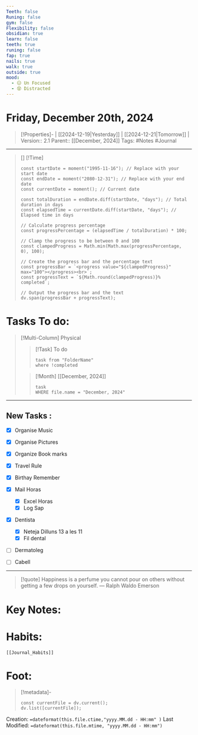 ```yaml
---
Teeth: false
Runing: false
gym: false
Flexibility: false
obsidian: true
learn: false
teeth: true
runing: false
fap: true
nails: true
walk: true
outside: true
mood:
  - 😑 Un Focused
  - 😵 Distracted
---
```

# Friday, December 20th, 2024
>[!Properties]- | [[2024-12-19|Yesterday]] | [[2024-12-21|Tomorrow]] | 
>Version:: 2.1
>Parent:: [[December, 2024]]
>Tags: #Notes #Journal 
***
>[]
>[!Time] 
>```dataviewjs
>const startDate = moment("1995-11-16"); // Replace with your start date
>const endDate = moment("2080-12-31"); // Replace with your end date
>const currentDate = moment(); // Current date
>
>const totalDuration = endDate.diff(startDate, "days"); // Total duration in days
>const elapsedTime = currentDate.diff(startDate, "days"); // Elapsed time in days
>
>// Calculate progress percentage
>const progressPercentage = (elapsedTime / totalDuration) * 100;
>
>// Clamp the progress to be between 0 and 100
>const clampedProgress = Math.min(Math.max(progressPercentage, 0), 100);
>
>// Create the progress bar and the percentage text
>const progressBar = `<progress value="${clampedProgress}" max="100"></progress><br>`;
>const progressText = `${Math.round(clampedProgress)}% completed`;
>
>// Output the progress bar and the text
>dv.span(progressBar + progressText);
# Tasks To do:
>[!Multi-Column] Physical
>>[!Task] To do 
>>```dataview
>>task from "FolderName"
>>where !completed
>>```
>
>>[!Month] [[December, 2024]]
>>```dataview
>>task
>>WHERE file.name = "December, 2024"
>>```
***
## New Tasks :
- [x] Organise Music
- [x] Organise Pictures
- [x] Organize Book marks
- [x] Travel Rule
- [x] Birthay Remember
- [x] Mail Horas
    - [x] Excel Horas
    - [x] Log Sap
- [x] Dentista
    - [x] Neteja Dilluns 13 a les 11
    - [x] Fil dental
- [ ] Dermatoleg
- [ ] Cabell



***
> [!quote] Happiness is a perfume you cannot pour on others without getting a few drops on yourself.
> — Ralph Waldo Emerson
# Key Notes:


# Habits:
```meta-bind-embed
[[Journal_Habits]]
```
# Foot:

>[!metadata]- 
>```dataviewjs
>const currentFile = dv.current();
>dv.list([currentFile]);
>```
Creation:          `=dateformat(this.file.ctime,"yyyy.MM.dd - HH:mm" )`
Last Modified:  `=dateformat(this.file.mtime, "yyyy.MM.dd - HH:mm")`



